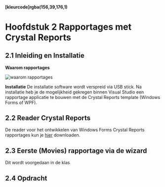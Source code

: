#### [kleurcode]rgba(156,39,176,1)

# Hoofdstuk 2 Rapportages met Crystal Reports

## 2.1 Inleiding en Installatie 

__Waarom rapportages__

<img src="https://elo.kw1c.nl/CMS/Studie/811%20ICT-Academie/811%20VakkenInhoud/%5BB.26%20SQL%5D%20SQL%20%20Databases/Productie/04.%20Aanvullend/waaromRapportages.png" alt="waarom rapportages">


__Installatie__
De installatie software wordt verspreid via USB stick. Na installatie heb je de mogelijkheid gekregen binnen Visual Studio een rapportage applicatie te bouwen met de Crystal Reports template (Windows Forms of WPF).

## 2.2 Reader Crystal Reports

De reader voor het ontwikkelen van Windows Forms Crystal Reports rapportages kun je <a href="https://elo.kw1c.nl/CMS/Studie/811%20ICT-Academie/811%20VakkenInhoud/%5BB.26%20SQL%5D%20SQL%20%20Databases/Productie/04.%20Aanvullend/Reader%20Crystal%20Reports.doc">hier</a> downloaden. 

## 2.3 Eerste (Movies) rapportage via de wizard

Dit wordt voorgedaan in de klas

## 2.4 Opdracht

